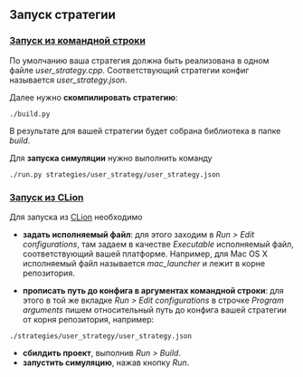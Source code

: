 ## Запуск стратегии

### [Запуск из командной строки](#command_line)

По умолчанию ваша стратегия должна быть реализована в одном файле *user_strategy.cpp*. Соответствующий стратегии конфиг называется *user_strategy.json*.

Далее нужно **скомпилировать стратегию**:
```
./build.py
```

В результате для вашей стратегии будет собрана библиотека в папке *build*.

Для **запуска симуляции** нужно выполнить команду
```
./run.py strategies/user_strategy/user_strategy.json
```

### [Запуск из CLion](#clion)
Для запуска из [CLion](https://www.jetbrains.com/clion/download/) необходимо 
- **задать исполняемый файл**: 
для этого заходим в *Run > Edit configurations*, там задаем в качестве *Executable* исполняемый файл, соответствующий вашей платформе. Например, для Mac OS X исполняемый файл называется *mac_launcher* и лежит в корне репозитория.

- **прописать путь до конфига в аргументах командной строки**:
для этого в той же вкладке *Run > Edit configurations* в строчке *Program arguments* пишем относительный путь до конфига вашей стратегии от корня репозитория, например:
```
./strategies/user_strategy/user_strategy.json
```
- **сбилдить проект**, выполнив *Run > Build*.
- **запустить симуляцию**, нажав кнопку *Run*.
